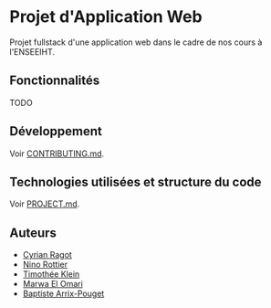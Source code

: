 # Projet d'Application Web

Projet fullstack d'une application web dans le cadre de nos cours à l'ENSEEIHT.

## Fonctionnalités

TODO

## Développement

Voir [CONTRIBUTING.md](CONTRIBUTING.md).

## Technologies utilisées et structure du code

Voir [PROJECT.md](PROJECT.md).

## Auteurs

- [Cyrian Ragot](https://github.com/cyrianR)
- [Nino Rottier]()
- [Timothée Klein](https://github.com/pekatour)
- [Marwa El Omari]()
- [Baptiste Arrix-Pouget]()

